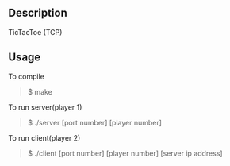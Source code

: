 ## Description
TicTacToe (TCP)

## Usage
To compile

> $ make

To run server(player 1)

> $ ./server [port number] [player number]

To run client(player 2)

> $ ./client [port number] [player number] [server ip address]
